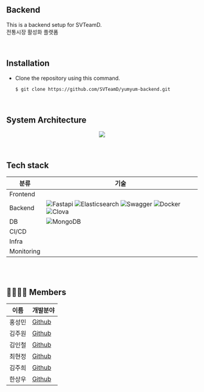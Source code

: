 ## **Backend**

This is a backend setup for SVTeamD.  
전통시장 활성화 플랫폼

<br>

## **Installation** 
- Clone the repository using this command.
    ```sh
    $ git clone https://github.com/SVTeamD/yumyum-backend.git
    ```

<br>

## **System Architecture**
<p align="center">
    <img src="https://user-images.githubusercontent.com/37575974/178742225-fca8a619-e666-4297-9dbb-3ee41336773f.png">
</p>

<br>

## **Tech stack**
| 분류  |  기술                                                                 |
| --   | --------------------------------------------------------------------- |
| Frontend | 
| Backend | ![Fastapi](https://img.shields.io/badge/-Fastapi-000000?style=flat&logo=Fastapi) ![Elasticsearch](https://img.shields.io/badge/Elasticsearch-005571?logo=Elasticsearch) ![Swagger](https://img.shields.io/badge/swagger-gray?logo=swagger) ![Docker](https://img.shields.io/badge/-Docker-000000?style=flat&logo=docker) ![Clova](https://img.shields.io/badge/clova-green?logo=naver)
| DB | ![MongoDB](https://img.shields.io/badge/Mysql-E6B91E?style=flat-square&logo=MySql&logoColor=white)                            
| CI/CD |
| Infra |
| Monitoring|

<br>



<br>

## **👨‍👨‍👧‍👦 Members**
| 이름  | 개발분야                          |  
| -----| -------------------------------- |
|홍성민 |  [Github]()   |
|김주원 |  [Github]()   |
|김인철 |  [Github]()   |
|최현정 |  [Github]()   |
|김주희 |  [Github]()   |
|한상우 |  [Github](https://github.com/sktkddn777)   |
  
  
  
